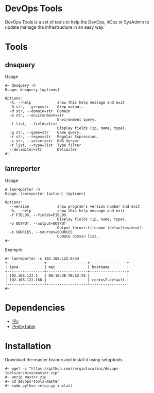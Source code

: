 # DevOps Tools

DevOps Tools is a set of tools to help the DevOps, ItOps or SysAdmin to update manage the infrastructure in an easy way.

# Tools
## dnsquery
Usage
```
#~ dnsquery -h
Usage: dnsquery [options]

Options:
  -h, --help            show this help message and exit
  -G str, --grep=str    Grep output.
  -d str, --domain=str  Domain
  -e str, --environment=str
                        Environment query.
  -f list, --fields=list
                        Display fields (ip, name, type).
  -g str, --game=str    Game query.
  -r str, --regex=str   Regular Expression.
  -s str, --server=str  DNS Server
  -t list, --type=list  Type filter
  --delimiter=str       Delimiter
#~ 
```

## lanreporter
Usage
```
# lanreporter -h
Usage: lanreporter [action] [options]

Options:
  --version             show program's version number and exit
  -h, --help            show this help message and exit
  -f FIELDS, --fields=FIELDS
                        Display fields (ip, name, type).
  -o OUTPUT, --output=OUTPUT
                        Output format:filename (default=stdout).
  -s SOURCES, --sources=SOURCES
                        Update domain list.
#~
```

Example
```
#~ lanreporter -s 192.168.122.0/24
+-----------------+-------------------+-----------------+
| ipv4            | mac               | hostname        |
+-----------------+-------------------+-----------------+
| 192.168.122.1   | 00:16:3E:7B:A2:78 |                 |
| 192.168.122.166 |                   | centos7.default |
+-----------------+-------------------+-----------------+
#~
```
# Dependencies
* [IPy](https://pypi.python.org/pypi/IPy)
* [PrettyTable](https://pypi.python.org/pypi/PrettyTable)

# Installation
Download the master branch and install it using setuptools.
```
#~ wget -c "https://github.com/sergiotocalini/devops-tools/archive/master.zip"
#~ unzip master.zip
#~ cd devops-tools-master
#~ sudo python setup.py install
```

